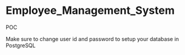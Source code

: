 # Employee_Management_System
POC

Make sure to change user id and password to setup your database in PostgreSQL
